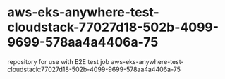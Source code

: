 # aws-eks-anywhere-test-cloudstack-77027d18-502b-4099-9699-578aa4a4406a-75
repository for use with E2E test job aws-eks-anywhere-test-cloudstack:77027d18-502b-4099-9699-578aa4a4406a-75
